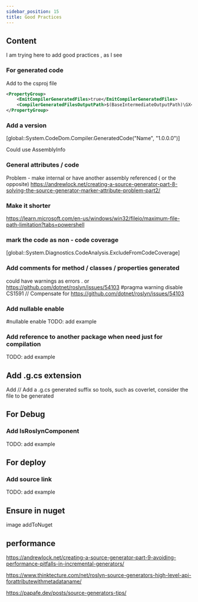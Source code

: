 ```yaml
---
sidebar_position: 15
title: Good Practices
---
```


## Content 

I am trying here to add good practices , as I see 

### For generated code

Add to the csproj file

```xml
<PropertyGroup>
    <EmitCompilerGeneratedFiles>true</EmitCompilerGeneratedFiles>
    <CompilerGeneratedFilesOutputPath>$(BaseIntermediateOutputPath)\GX</CompilerGeneratedFilesOutputPath>
</PropertyGroup>
 ```
 
### Add a version

[global::System.CodeDom.Compiler.GeneratedCode("Name", "1.0.0.0")]

Could use AssemblyInfo 

### General attributes / code 

Problem - make internal or have another assembly referenced ( or the opposite)
https://andrewlock.net/creating-a-source-generator-part-8-solving-the-source-generator-marker-attribute-problem-part2/


### Make it shorter


https://learn.microsoft.com/en-us/windows/win32/fileio/maximum-file-path-limitation?tabs=powershell

### mark the code as non - code coverage

[global::System.Diagnostics.CodeAnalysis.ExcludeFromCodeCoverage]



 ### Add comments for method / classes  /  properties generated

 could have warnings as errors .
 or 
https://github.com/dotnet/roslyn/issues/54103
#pragma warning disable CS1591 // Compensate for https://github.com/dotnet/roslyn/issues/54103

 ### Add nullable enable
 
 #nullable enable
TODO: add example

 ### Add reference to another package when need just for compilation

 
TODO: add example

## Add .g.cs extension

Add // <auto-generated />
Add a .g.cs generated suffix so tools, such as coverlet, consider the file to be generated

## For Debug

### Add IsRoslynComponent

TODO: add example


## For deploy

### Add source link

TODO: add example

## Ensure in nuget

image addToNuget

## performance

https://andrewlock.net/creating-a-source-generator-part-9-avoiding-performance-pitfalls-in-incremental-generators/

 https://www.thinktecture.com/net/roslyn-source-generators-high-level-api-forattributewithmetadataname/

 https://papafe.dev/posts/source-generators-tips/

 